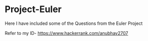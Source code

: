 # Project-Euler

Here I have included some of the Questions from the Euler Project 

Refer to my ID-
https://www.hackerrank.com/anubhav2707
